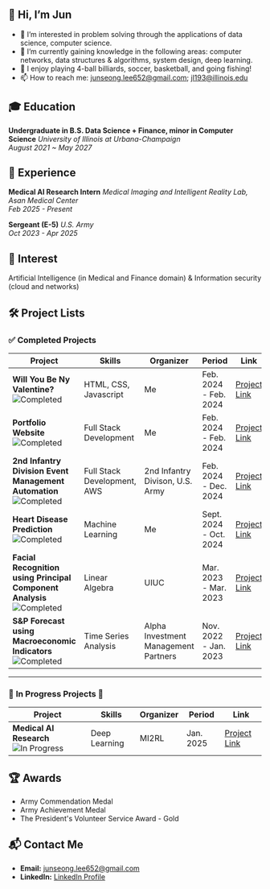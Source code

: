 ## 👋 Hi, I’m Jun
- 👀 I’m interested in problem solving through the applications of data science, computer science.
- 🌱 I’m currently gaining knowledge in the following areas: computer networks, data structures & algorithms, system design, deep learning.
- 💞️ I enjoy playing 4-ball billiards, soccer, basketball, and going fishing!
- 📫 How to reach me: junseong.lee652@gmail.com; jl193@illinois.edu

## 🎓 Education 
**Undergraduate in B.S. Data Science + Finance, minor in Computer Science**  *University of Illinois at Urbana-Champaign*  
*August 2021 ~ May 2027*

## 💼 Experience 
**Medical AI Research Intern**  *Medical Imaging and Intelligent Reality Lab, Asan Medical Center*  
*Feb 2025 - Present*  

**Sergeant (E-5)**  *U.S. Army*  
*Oct 2023 - Apr 2025*  


## 🎯 Interest 
Artificial Intelligence (in Medical and Finance domain) & 
Information security (cloud and networks)

## 🛠️ Project Lists 

### ✅ **Completed Projects** 
| **Project**                                           | **Skills**                                  | **Organizer**                                            | **Period**              | **Link**           |
|-------------------------------------------------------|---------------------------------------------|----------------------------------------------------------|-------------------------|--------------------|
| **Will You Be Ny Valentine?** ![Completed](https://img.shields.io/badge/Status-Completed-brightgreen) |   HTML, CSS, Javascript   | Me          | Feb. 2024 - Feb. 2024              | [Project Link](#)  |
| **Portfolio Website** ![Completed](https://img.shields.io/badge/Status-Completed-brightgreen) |   Full Stack Development   | Me          | Feb. 2024 - Feb. 2024              | [Project Link](#)  |
| **2nd Infantry Division Event Management Automation** ![Completed](https://img.shields.io/badge/Status-Completed-brightgreen) | Full Stack Development, AWS | 2nd Infantry Divison, U.S. Army | Feb. 2024 - Dec. 2024    | [Project Link](#)  |
| **Heart Disease Prediction** ![Completed](https://img.shields.io/badge/Status-Completed-brightgreen) |   Machine Learning   | Me          | Sept. 2024 - Oct. 2024              | [Project Link](#)  |
|**Facial Recognition using Principal Component Analysis** ![Completed](https://img.shields.io/badge/Status-Completed-brightgreen) | Linear Algebra | UIUC  | Mar. 2023 - Mar. 2023    | [Project Link](#)  |
| **S&P Forecast using Macroeconomic Indicators** ![Completed](https://img.shields.io/badge/Status-Completed-brightgreen) | Time Series Analysis  | Alpha Investment Management Partners | Nov. 2022 - Jan. 2023| [Project Link](#) |
---

### 🚧 **In Progress Projects** 🚧
| **Project**                                           | **Skills**                                  | **Organizer**                                            | **Period**              | **Link**           |
|-------------------------------------------------------|---------------------------------------------|----------------------------------------------------------|-------------------------|--------------------|
| **Medical AI Research** ![In Progress](https://img.shields.io/badge/Status-In%20Progress-yellow) | Deep Learning    | MI2RL   | Jan. 2025      | [Project Link](#)  |

## 🏆 Awards 
- Army Commendation Medal
- Army Achievement Medal
- The President's Volunteer Service Award - Gold

## 📬 Contact Me 
- **Email:** [junseong.lee652@gmail.com](mailto:junseong.lee652@gmail.com)
- **LinkedIn:** [LinkedIn Profile](#)
